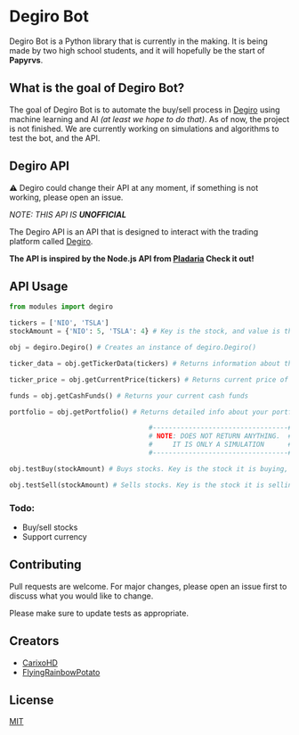 # Degiro Bot

Degiro Bot is a Python library that is currently in the making. It is being made by two high school students, and it will hopefully be the start of **Papyrvs**. 


## What is the goal of Degiro Bot?

The goal of Degiro Bot is to automate the buy/sell process in [Degiro](https://www.degiro.nl/) using machine learning and AI *(at least we hope to do that)*. As of now, the project is not finished. We are currently working on simulations and algorithms to test the bot, and the API.


## Degiro API
⚠️ Degiro could change their API at any moment, if something is not working, please open an issue.

*NOTE: THIS API IS **UNOFFICIAL***

The Degiro API is an API that is designed to interact with the trading platform called [Degiro](https://www.degiro.nl/). 

**The API is inspired by the Node.js API from [Pladaria](https://github.com/pladaria/degiro) Check it out!**



## API Usage

```python
from modules import degiro

tickers = ['NIO', 'TSLA'] 
stockAmount = {'NIO': 5, 'TSLA': 4} # Key is the stock, and value is the amount

obj = degiro.Degiro() # Creates an instance of degiro.Degiro()

ticker_data = obj.getTickerData(tickers) # Returns information about the inputted tickers

ticker_price = obj.getCurrentPrice(tickers) # Returns current price of the given stock/stocks

funds = obj.getCashFunds() # Returns your current cash funds

portfolio = obj.getPortfolio() # Returns detailed info about your portfolio. This function is not completely finished yet.

                                   #----------------------------------#
                                   # NOTE: DOES NOT RETURN ANYTHING.  #
                                   #     IT IS ONLY A SIMULATION      #
                                   #----------------------------------#

obj.testBuy(stockAmount) # Buys stocks. Key is the stock it is buying, while the value is the amount

obj.testSell(stockAmount) # Sells stocks. Key is the stock it is selling, while the value is the amount
```
### Todo:
- Buy/sell stocks
- Support currency

## Contributing
Pull requests are welcome. For major changes, please open an issue first to discuss what you would like to change.

Please make sure to update tests as appropriate.

## Creators
- [CarixoHD](https://github.com/CarixoHD)
- [FlyingRainbowPotato](https://github.com/FlyingRainbowPotato)

## License
[MIT](https://choosealicense.com/licenses/mit/)
